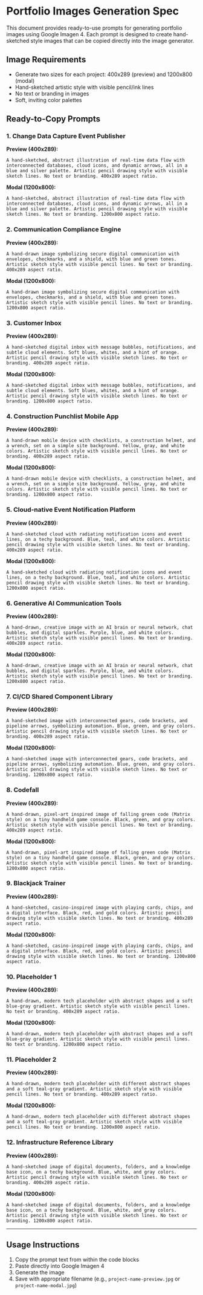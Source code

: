 # Portfolio Images Generation Spec

This document provides ready-to-use prompts for generating portfolio images using Google Imagen 4. Each prompt is designed to create hand-sketched style images that can be copied directly into the image generator.

## Image Requirements
- Generate two sizes for each project: 400x289 (preview) and 1200x800 (modal)
- Hand-sketched artistic style with visible pencil/ink lines
- No text or branding in images
- Soft, inviting color palettes

## Ready-to-Copy Prompts

### 1. Change Data Capture Event Publisher

**Preview (400x289):**
```
A hand-sketched, abstract illustration of real-time data flow with interconnected databases, cloud icons, and dynamic arrows, all in a blue and silver palette. Artistic pencil drawing style with visible sketch lines. No text or branding. 400x289 aspect ratio.
```

**Modal (1200x800):**
```
A hand-sketched, abstract illustration of real-time data flow with interconnected databases, cloud icons, and dynamic arrows, all in a blue and silver palette. Artistic pencil drawing style with visible sketch lines. No text or branding. 1200x800 aspect ratio.
```

### 2. Communication Compliance Engine

**Preview (400x289):**
```
A hand-drawn image symbolizing secure digital communication with envelopes, checkmarks, and a shield, with blue and green tones. Artistic sketch style with visible pencil lines. No text or branding. 400x289 aspect ratio.
```

**Modal (1200x800):**
```
A hand-drawn image symbolizing secure digital communication with envelopes, checkmarks, and a shield, with blue and green tones. Artistic sketch style with visible pencil lines. No text or branding. 1200x800 aspect ratio.
```

### 3. Customer Inbox

**Preview (400x289):**
```
A hand-sketched digital inbox with message bubbles, notifications, and subtle cloud elements. Soft blues, whites, and a hint of orange. Artistic pencil drawing style with visible sketch lines. No text or branding. 400x289 aspect ratio.
```

**Modal (1200x800):**
```
A hand-sketched digital inbox with message bubbles, notifications, and subtle cloud elements. Soft blues, whites, and a hint of orange. Artistic pencil drawing style with visible sketch lines. No text or branding. 1200x800 aspect ratio.
```

### 4. Construction Punchlist Mobile App

**Preview (400x289):**
```
A hand-drawn mobile device with checklists, a construction helmet, and a wrench, set on a simple site background. Yellow, gray, and white colors. Artistic sketch style with visible pencil lines. No text or branding. 400x289 aspect ratio.
```

**Modal (1200x800):**
```
A hand-drawn mobile device with checklists, a construction helmet, and a wrench, set on a simple site background. Yellow, gray, and white colors. Artistic sketch style with visible pencil lines. No text or branding. 1200x800 aspect ratio.
```

### 5. Cloud-native Event Notification Platform

**Preview (400x289):**
```
A hand-sketched cloud with radiating notification icons and event lines, on a techy background. Blue, teal, and white colors. Artistic pencil drawing style with visible sketch lines. No text or branding. 400x289 aspect ratio.
```

**Modal (1200x800):**
```
A hand-sketched cloud with radiating notification icons and event lines, on a techy background. Blue, teal, and white colors. Artistic pencil drawing style with visible sketch lines. No text or branding. 1200x800 aspect ratio.
```

### 6. Generative AI Communication Tools

**Preview (400x289):**
```
A hand-drawn, creative image with an AI brain or neural network, chat bubbles, and digital sparkles. Purple, blue, and white colors. Artistic sketch style with visible pencil lines. No text or branding. 400x289 aspect ratio.
```

**Modal (1200x800):**
```
A hand-drawn, creative image with an AI brain or neural network, chat bubbles, and digital sparkles. Purple, blue, and white colors. Artistic sketch style with visible pencil lines. No text or branding. 1200x800 aspect ratio.
```

### 7. CI/CD Shared Component Library

**Preview (400x289):**
```
A hand-sketched image with interconnected gears, code brackets, and pipeline arrows, symbolizing automation. Blue, green, and gray colors. Artistic pencil drawing style with visible sketch lines. No text or branding. 400x289 aspect ratio.
```

**Modal (1200x800):**
```
A hand-sketched image with interconnected gears, code brackets, and pipeline arrows, symbolizing automation. Blue, green, and gray colors. Artistic pencil drawing style with visible sketch lines. No text or branding. 1200x800 aspect ratio.
```

### 8. Codefall

**Preview (400x289):**
```
A hand-drawn, pixel-art inspired image of falling green code (Matrix style) on a tiny handheld game console. Black, green, and gray colors. Artistic sketch style with visible pencil lines. No text or branding. 400x289 aspect ratio.
```

**Modal (1200x800):**
```
A hand-drawn, pixel-art inspired image of falling green code (Matrix style) on a tiny handheld game console. Black, green, and gray colors. Artistic sketch style with visible pencil lines. No text or branding. 1200x800 aspect ratio.
```

### 9. Blackjack Trainer

**Preview (400x289):**
```
A hand-sketched, casino-inspired image with playing cards, chips, and a digital interface. Black, red, and gold colors. Artistic pencil drawing style with visible sketch lines. No text or branding. 400x289 aspect ratio.
```

**Modal (1200x800):**
```
A hand-sketched, casino-inspired image with playing cards, chips, and a digital interface. Black, red, and gold colors. Artistic pencil drawing style with visible sketch lines. No text or branding. 1200x800 aspect ratio.
```

### 10. Placeholder 1

**Preview (400x289):**
```
A hand-drawn, modern tech placeholder with abstract shapes and a soft blue-gray gradient. Artistic sketch style with visible pencil lines. No text or branding. 400x289 aspect ratio.
```

**Modal (1200x800):**
```
A hand-drawn, modern tech placeholder with abstract shapes and a soft blue-gray gradient. Artistic sketch style with visible pencil lines. No text or branding. 1200x800 aspect ratio.
```

### 11. Placeholder 2

**Preview (400x289):**
```
A hand-drawn, modern tech placeholder with different abstract shapes and a soft teal-gray gradient. Artistic sketch style with visible pencil lines. No text or branding. 400x289 aspect ratio.
```

**Modal (1200x800):**
```
A hand-drawn, modern tech placeholder with different abstract shapes and a soft teal-gray gradient. Artistic sketch style with visible pencil lines. No text or branding. 1200x800 aspect ratio.
```

### 12. Infrastructure Reference Library

**Preview (400x289):**
```
A hand-sketched image of digital documents, folders, and a knowledge base icon, on a techy background. Blue, white, and gray colors. Artistic pencil drawing style with visible sketch lines. No text or branding. 400x289 aspect ratio.
```

**Modal (1200x800):**
```
A hand-sketched image of digital documents, folders, and a knowledge base icon, on a techy background. Blue, white, and gray colors. Artistic pencil drawing style with visible sketch lines. No text or branding. 1200x800 aspect ratio.
```

---

## Usage Instructions
1. Copy the prompt text from within the code blocks
2. Paste directly into Google Imagen 4
3. Generate the image
4. Save with appropriate filename (e.g., `project-name-preview.jpg` or `project-name-modal.jpg`)
